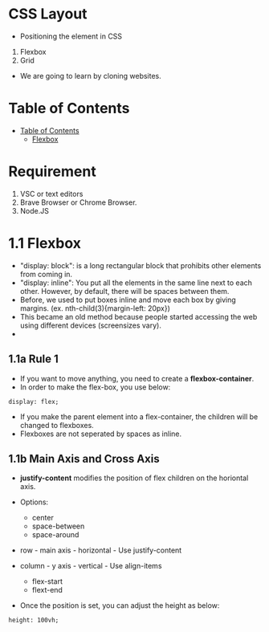 # CSS Layout

-  Positioning the element in CSS

1. Flexbox
2. Grid

-  We are going to learn by cloning websites.

# Table of Contents

-  [Table of Contents](#table-of-contents)
   -  [Flexbox](#1.1-Flexbox)

# Requirement

1. VSC or text editors
2. Brave Browser or Chrome Browser.
3. Node.JS

# 1.1 Flexbox

-  "display: block": is a long rectangular block that prohibits other elements from coming in.
-  "display: inline": You put all the elements in the same line next to each other. However, by default, there will be spaces between them.
-  Before, we used to put boxes inline and move each box by giving margins. (ex. nth-child(3){margin-left: 20px})
-  This became an old method because people started accessing the web using different devices (screensizes vary).
-

## 1.1a Rule 1

-  If you want to move anything, you need to create a **flexbox-container**.
-  In order to make the flex-box, you use below:

```
display: flex;
```

-  If you make the parent element into a flex-container, the children will be changed to flexboxes.
-  Flexboxes are not seperated by spaces as inline.

## 1.1b Main Axis and Cross Axis

-  **justify-content** modifies the position of flex children on the horiontal axis.
-  Options:

   -  center
   -  space-between
   -  space-around

-  row - main axis - horizontal - Use justify-content
-  column - y axis - vertical - Use align-items
   -  flex-start
   -  flext-end
-  Once the position is set, you can adjust the height as below:

```
height: 100vh;
```
